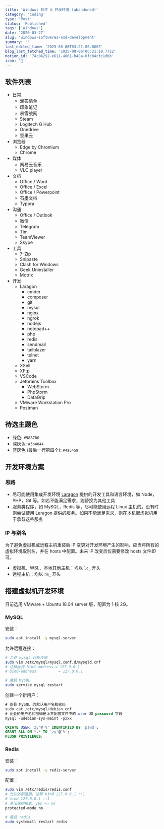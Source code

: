 ```yaml
---
title: 'Windows 软件 & 开发环境 (abandoned)'
category: 'Coding'
type: 'Post'
status: 'Published'
tags: ['Windows']
date: '2020-03-27'
slug: 'windows-softwares-and-development'
summary: ''
last_edited_time: '2025-08-06T03:21:00.000Z'
blog_last_fetched_time: '2025-08-06T06:21:10.772Z'
notion_id: '74c86292-e611-4661-b48a-0fc84cfc1dbb'
icon: '🔑'
---
```


## **软件列表**

- 日常
  - 滴答清单
  - 印象笔记
  - 暴雪战网
  - Steam
  - Logitech G Hub
  - Onedrive
  - 坚果云
- 浏览器
  - Edge by Chromium
  - Chrome
- 媒体
  - 网易云音乐
  - VLC player
- 文档
  - Office / Word
  - Office / Excel
  - Office / Powerpoint
  - 石墨文档
  - Typora
- 沟通
  - Office / Outlook
  - 微信
  - Telegram
  - Tim
  - TeamViewer
  - Skype
- 工具
  - 7-Zip
  - Snipaste
  - Clash for Windows
  - Geek Uninstaller
  - Motrix
- 开发
  - Laragon
    - cmder
    - composer
    - git
    - mysql
    - nginx
    - ngrok
    - nodejs
    - notepad++
    - php
    - redis
    - sendmail
    - tailblazer
    - telnet
    - yarn
  - XSell
  - XFtp
  - VSCode
  - Jetbrains Toolbox
    - WebStorm
    - PhpStorm
    - DataGrip
  - VMware Workstation Pro
  - Postman

## **待选主题色**

- 绿色: `#588780`
- 深灰色: `#3b4044`
- 蓝灰色 (最后一行第四个): `#4a5459`

## 开发环境方案

### 思路

- 尽可能使用集成开发环境 [Laragon](https://laragon.org/) 提供的开发工具和语言环境，如 Node，PHP，Git 等。如若不能满足需求，则替换为其他工具
- 服务类程序，如 MySQL，Redis 等，尽可能使用远程 Linux 主机的。没有时则尝试使用 Laragon 提供的服务。如果不能满足需求，则在本机起虚拟机用于承载这些服务

### IP 与别名

为了避免虚拟机或远程主机重装后 IP 变更对开发环境产生的影响，应当将所有的虚拟环境取别名，并在 hosts 中配置。未来 IP 改变后仅需要修改 hosts 文件即可。

- 虚拟机、WSL、本地其他主机：均以 `lc_` 开头
- 远程主机：均以 `rm_` 开头

## 搭建虚拟机开发环境

目前选用 VMware + Ubuntu 18.04 server 版，配置为 1 核 2G。

### MySQL

安装：

```bash
sudo apt install -y mysql-server
```

允许远程连接：

```bash
# 允许 mysql 远程连接
sudo vim /etc/mysql/mysql.conf.d/mysqld.cnf
# 注释此行 bind-address = 127.0.0.1
# bind-address          = 127.0.0.1

# 重启 MySQL
sudo service mysql restart
```

创建一个新用户：

```sql
# 查看 MySQL 的默认用户名和密码
sudo cat /etc/mysql/debian.cnf
# 此处的用户名和密码是上方配置文件中的 user 和 password 字段
mysql -udebian-sys-maint -pxxx

CREATE USER 'zy'@'%' IDENTIFIED BY 'pswd';
GRANT ALL ON *.* TO 'zy'@'%';
FLUSH PRIVILEGES;
```

### **Redis**

安装：

```bash
sudo apt install -y redis-server
```

配置：

```bash
sudo vim /etc/redis/redis.conf
# 允许外部连接。注释 bind 127.0.0.1 ::1
# bind 127.0.0.1 ::1
# 关闭保护模式。yes => no
protected-mode no

# 重启 redis
sudo systemctl restart redis
```
